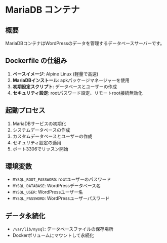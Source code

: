 # MariaDB コンテナ

## 概要
MariaDBコンテナはWordPressのデータを管理するデータベースサーバーです。

## Dockerfile の仕組み
1. **ベースイメージ**: Alpine Linux (軽量で高速)
2. **MariaDBインストール**: apkパッケージマネージャーを使用
3. **初期設定スクリプト**: データベースとユーザーの作成
4. **セキュリティ設定**: rootパスワード設定、リモートroot接続無効化

## 起動プロセス
1. MariaDBサービスの初期化
2. システムデータベースの作成
3. カスタムデータベースとユーザーの作成
4. セキュリティ設定の適用
5. ポート3306でリッスン開始

## 環境変数
- `MYSQL_ROOT_PASSWORD`: rootユーザーのパスワード
- `MYSQL_DATABASE`: WordPressデータベース名
- `MYSQL_USER`: WordPressユーザー名
- `MYSQL_PASSWORD`: WordPressユーザーパスワード

## データ永続化
- `/var/lib/mysql`: データベースファイルの保存場所
- Dockerボリュームにマウントして永続化